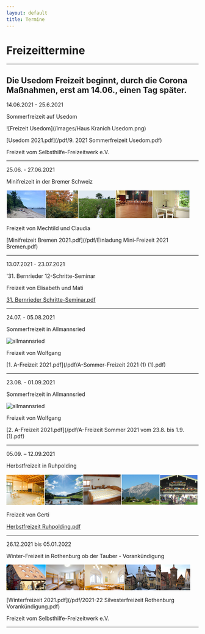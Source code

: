 ```yaml
---
layout: default
title: Termine
---
```

# Freizeittermine

------------------------------------------------------------------------------

## Die Usedom Freizeit beginnt, durch die Corona Maßnahmen, erst am 14.06., einen Tag später.

14.06.2021 - 25.6.2021

Sommerfreizeit auf Usedom

![Freizeit Usedom](/images/Haus Kranich Usedom.png)

[Usedom 2021.pdf](/pdf/9. 2021 Sommerfreizeit Usedom.pdf)

Freizeit vom Selbsthilfe-Freizeitwerk e.V.

------------------------------------------------------------------------------

25.06. - 27.06.2021

Minifreizeit in der Bremer Schweiz

![Freizeit Bremen im Herbst](/images/Leiste_Herbst_Bremen.jpg)

Freizeit von Mechtild und Claudia

[Minifreizeit Bremen 2021.pdf](/pdf/Einladung Mini-Freizeit 2021 Bremen.pdf)

------------------------------------------------------------------------------

13.07.2021 - 23.07.2021

'31. Bernrieder 12-Schritte-Seminar 

Freizeit von Elisabeth und Mati

[31. Bernrieder Schritte-Seminar.pdf](/pdf/Bernried21-21.04.27-1Flyer.pdf)

-------------------------------------------------------------------------------

24.07. - 05.08.2021

Sommerfreizeit in Allmannsried

![allmannsried](/images/allmansried.jpeg)

Freizeit von Wolfgang

[1. A-Freizeit 2021.pdf](/pdf/A-Sommer-Freizeit 2021 (1) (1).pdf)

-----------------------------------------------------------------------------

23.08. - 01.09.2021

Sommerfreizeit in Allmannsried

![allmannsried](/images/allmansried.jpeg)

Freizeit von Wolfgang

[2. A-Freizeit 2021.pdf](/pdf/A-Freizeit Sommer 2021 vom 23.8. bis 1.9. (1).pdf)

-----------------------------------------------------------------------------------------------------

05.09. – 12.09.2021

Herbstfreizeit in Ruhpolding

![ruhpolding](/images/bildleiste_2021.png)

Freizeit von Gerti

[Herbstfreizeit Ruhpolding.pdf](/pdf/Herbstfreizeit_2021_Anonym.pdf)

-----------------------------------------------------------------------------------------------------

26.12.2021 bis 05.01.2022

Winter-Freizeit in Rothenburg ob der Tauber - Vorankündigung

![Rothenburg op der Tauber](/images/rothenburg.png)

[Winterfreizeit 2021.pdf](/pdf/2021-22 Silvesterfreizeit Rothenburg  Vorankündigung.pdf)

Freizeit vom Selbsthilfe-Freizeitwerk e.V.

-----------------------------------------------------------------------------------------------------
